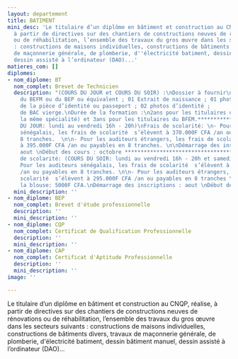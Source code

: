 ```yaml
---
layout: departement
title: BATIMENT
mini_desc: 'Le titulaire d’un diplôme en bâtiment et construction au CNQP, réalise,
  à partir de directives sur des chantiers de constructions neuves de rénovations
  ou de réhabilitation, l’ensemble des travaux du gros œuvre dans les secteurs suivants
  : constructions de maisons individuelles, constructions de bâtiments divers, travaux
  de maçonnerie générale, de plomberie, d''électricité batiment, dessin bâtiment manuel,
  dessin assisté à l’ordinateur (DAO)...'
matieres_com: []
diplomes:
- nom_diplome: BT
  nom_complet: Brevet de Technicien
  description: "(COURS DU JOUR et COURS DU SOIR) :\nDossier à fournir\n01 copie légalisée
    du BEFM ou du BEP ou équivalent ; 01 Extrait de naissance ; 01 photocopie légalisée
    de la pièce d’identité ou passeport ; 02 photos d’identité ;          01 livret
    de BAC vierge.\nDurée de la formation :\n2ans pour les titulaires du BEP (dans
    la même spécialité) et 3ans pour les titulaires du BFEM.*******************************************************\n\n(COURS
    DU JOUR: lundi au vendredi 16h - 20h)\nFrais de scolarité: \n- Pour les auditeurs
    sénégalais, les frais de scolarité  s’élèvent à 370.000F CFA /an ou payables en
    8 tranches.  \n\n- Pour les auditeurs étrangers, les frais de scolarité  s’élèvent
    à 395.000F CFA /an ou payables en 8 tranches. \n\nDémarrage des inscriptions :
    aout \nDébut des cours : octobre ****************************************************************\n\nFrais
    de scolarité: (COURS DU SOIR: lundi au vendredi 16h - 20h et samedi 08h - 16h)\n-
    Pour les auditeurs sénégalais, les frais de scolarité  s’élèvent à 265.000F CFA
    /an ou payables en 8 tranches. \n\n- Pour les auditeurs étrangers, les frais de
    scolarité  s’élèvent à 295.000F CFA /an ou payables en 8 tranches \n\nPrix de
    la blouse: 5000F CFA.\nDémarrage des inscriptions : aout \nDébut des cours : novembre\n\n\n\n\n"
  mini_description: ''
- nom_diplome: BEP
  nom_complet: Brevet d'étude professionnelle
  description: ''
  mini_description: ''
- nom_diplome: CQP
  nom_complet: Certificat de Qualification Professionnelle
  description: ''
  mini_description: ''
- nom_diplome: CAP
  nom_complet: Certificat d'Aptitude Professionnelle
  description: ''
  mini_description: ''
image: ''

---
```

Le titulaire d’un diplôme en bâtiment et construction au CNQP, réalise, à partir de directives sur des chantiers de constructions neuves de rénovations ou de réhabilitation, l’ensemble des travaux du gros œuvre dans les secteurs suivants : constructions de maisons individuelles, constructions de bâtiments divers, travaux de maçonnerie générale, de plomberie, d'électricité batiment, dessin bâtiment manuel, dessin assisté à l’ordinateur (DAO)...